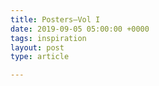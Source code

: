 ```yaml
---
title: Posters—Vol I
date: 2019-09-05 05:00:00 +0000
tags: inspiration
layout: post
type: article

---
```


